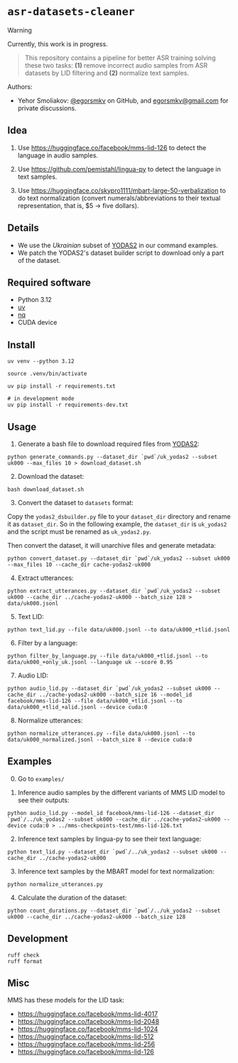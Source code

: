 # `asr-datasets-cleaner`

> [!WARNING]  
> Currently, this work is in progress.

> This repository contains a pipeline for better ASR training solving these two tasks: **(1)** remove incorrect audio samples from ASR datasets by LID filtering and **(2)** normalize text samples.

Authors:

- Yehor Smoliakov: [@egorsmkv][4] on GitHub, and <egorsmkv@gmail.com> for private discussions.

## Idea

1. Use https://huggingface.co/facebook/mms-lid-126 to detect the language in audio samples.

2. Use https://github.com/pemistahl/lingua-py to detect the language in text samples.

3. Use https://huggingface.co/skypro1111/mbart-large-50-verbalization to do text normalization 
(convert numerals/abbreviations to their textual representation, that is, $5 -> five dollars).

## Details

- We use the *Ukrainian* subset of [YODAS2][1] in our command examples.
- We patch the YODAS2's dataset builder script to download only a part of the dataset.

## Required software

- Python 3.12
- [uv][2]
- [nq][3]
- CUDA device

## Install

```shell
uv venv --python 3.12

source .venv/bin/activate

uv pip install -r requirements.txt

# in development mode
uv pip install -r requirements-dev.txt
```

## Usage

1. Generate a bash file to download required files from [YODAS2][1]:

```shell
python generate_commands.py --dataset_dir `pwd`/uk_yodas2 --subset uk000 --max_files 10 > download_dataset.sh
```

2. Download the dataset:

```shell
bash download_dataset.sh
```

3. Convert the dataset to `datasets` format:

Copy the `yodas2_dsbuilder.py` file to your `dataset_dir` directory and rename it as `dataset_dir`. So in the following example, the `dataset_dir` is `uk_yodas2` and the script must be renamed as `uk_yodas2.py`.

Then convert the dataset, it will unarchive files and generate metadata:

```shell
python convert_dataset.py --dataset_dir `pwd`/uk_yodas2 --subset uk000 --max_files 10 --cache_dir cache-yodas2-uk000
```

4. Extract utterances:

```shell
python extract_utterances.py --dataset_dir `pwd`/uk_yodas2 --subset uk000 --cache_dir ../cache-yodas2-uk000 --batch_size 128 > data/uk000.jsonl
```

5. Text LID:

```shell
python text_lid.py --file data/uk000.jsonl --to data/uk000_+tlid.jsonl
```

6. Filter by a language:

```shell
python filter_by_language.py --file data/uk000_+tlid.jsonl --to data/uk000_+only_uk.jsonl --language uk --score 0.95
```

7. Audio LID:

```shell
python audio_lid.py --dataset_dir `pwd`/uk_yodas2 --subset uk000 --cache_dir ../cache-yodas2-uk000 --batch_size 16 --model_id facebook/mms-lid-126 --file data/uk000_+tlid.jsonl --to data/uk000_+tlid_+alid.jsonl --device cuda:0
```

8. Normalize utterances:

```shell
python normalize_utterances.py --file data/uk000.jsonl --to data/uk000_normalized.jsonl --batch_size 8 --device cuda:0
```

## Examples

0. Go to `examples/`

1. Inference audio samples by the different variants of MMS LID model to see their outputs:

```shell
python audio_lid.py --model_id facebook/mms-lid-126 --dataset_dir `pwd`/../uk_yodas2 --subset uk000 --cache_dir ../cache-yodas2-uk000 --device cuda:0 > ../mms-checkpoints-test/mms-lid-126.txt
```

2. Inference text samples by lingua-py to see their text language:

```shell
python text_lid.py --dataset_dir `pwd`/../uk_yodas2 --subset uk000 --cache_dir ../cache-yodas2-uk000
```

3. Inference text samples by the MBART model for text normalization:

```shell
python normalize_utterances.py
```

4. Calculate the duration of the dataset:

```shell
python count_durations.py --dataset_dir `pwd`/../uk_yodas2 --subset uk000 --cache_dir ../cache-yodas2-uk000 --batch_size 128
```

## Development

```shell
ruff check
ruff format
```

## Misc

MMS has these models for the LID task:

- https://huggingface.co/facebook/mms-lid-4017
- https://huggingface.co/facebook/mms-lid-2048
- https://huggingface.co/facebook/mms-lid-1024
- https://huggingface.co/facebook/mms-lid-512
- https://huggingface.co/facebook/mms-lid-256
- https://huggingface.co/facebook/mms-lid-126

[1]: https://huggingface.co/datasets/espnet/yodas2
[2]: https://github.com/astral-sh/uv
[3]: https://github.com/leahneukirchen/nq
[4]: https://github.com/egorsmkv
